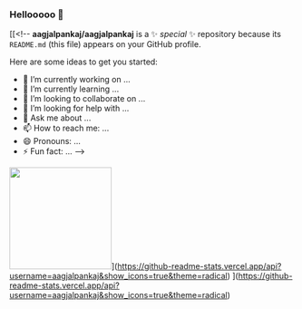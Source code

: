 ### Hellooooo 👋

[[<!--
**aagjalpankaj/aagjalpankaj** is a ✨ _special_ ✨ repository because its `README.md` (this file) appears on your GitHub profile.

Here are some ideas to get you started:

- 🔭 I’m currently working on ...
- 🌱 I’m currently learning ...
- 👯 I’m looking to collaborate on ...
- 🤔 I’m looking for help with ...
- 💬 Ask me about ...
- 📫 How to reach me: ...
- 😄 Pronouns: ...
- ⚡ Fun fact: ...
-->

<img height="180em" src="https://github-readme-stats.vercel.app/api?username=aagjalpankaj&show_icons=true&hide_border=true&&count_private=true&include_all_commits=true" />](https://github-readme-stats.vercel.app/api?username=aagjalpankaj&show_icons=true&theme=radical)
](https://github-readme-stats.vercel.app/api?username=aagjalpankaj&show_icons=true&theme=radical)
